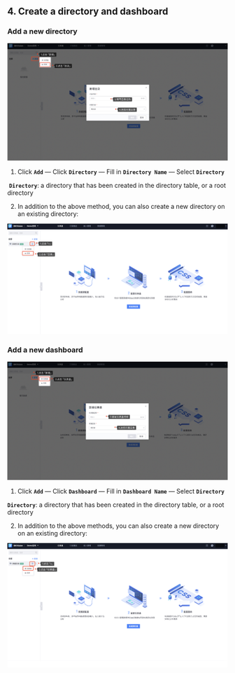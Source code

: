 ## 4. Create a directory and dashboard

### Add a new directory

![Create-table-of-contents1](media/Create-table-of-contents1.png)

1. Click **`Add`** — Click **`Directory`** — Fill in **`Directory Name`** — Select **`Directory`**

​ **`Directory`**: a directory that has been created in the directory table, or a root directory

2. In addition to the above method, you can also create a new directory on an existing directory:

![Create-table-of-contents2](media/Create-table-of-contents2.png)

### Add a new dashboard

![Create-table-of-contents3](media/Create-table-of-contents3.png)

1. Click **`Add`** — Click **`Dashboard`** — Fill in **`Dashboard Name`** — Select **`Directory`**

**`Directory`**: a directory that has been created in the directory table, or a root directory

2. In addition to the above methods, you can also create a new directory on an existing directory:

![Create-table-of-contents4](media/Create-table-of-contents4.png)